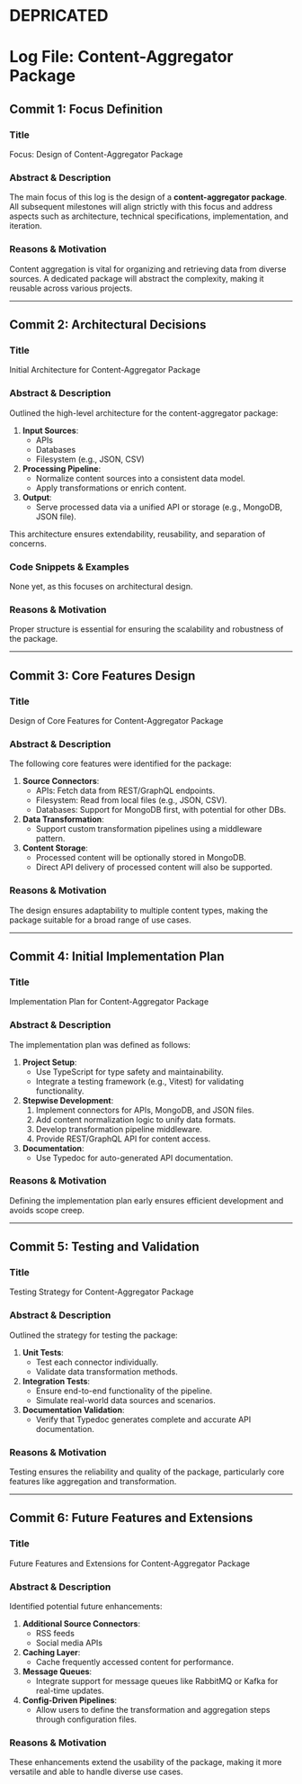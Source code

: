 # DEPRICATED

# Log File: Content-Aggregator Package


## **Commit 1: Focus Definition**

### **Title**
Focus: Design of Content-Aggregator Package

### **Abstract & Description**
The main focus of this log is the design of a **content-aggregator package**. All subsequent milestones will align strictly with this focus and address aspects such as architecture, technical specifications, implementation, and iteration.

### **Reasons & Motivation**
Content aggregation is vital for organizing and retrieving data from diverse sources. A dedicated package will abstract the complexity, making it reusable across various projects.

---

## **Commit 2: Architectural Decisions**

### **Title**
Initial Architecture for Content-Aggregator Package

### **Abstract & Description**
Outlined the high-level architecture for the content-aggregator package:
1. **Input Sources**:
   - APIs
   - Databases
   - Filesystem (e.g., JSON, CSV)
2. **Processing Pipeline**:
   - Normalize content sources into a consistent data model.
   - Apply transformations or enrich content.
3. **Output**:
   - Serve processed data via a unified API or storage (e.g., MongoDB, JSON file).

This architecture ensures extendability, reusability, and separation of concerns.

### **Code Snippets & Examples**
None yet, as this focuses on architectural design.

### **Reasons & Motivation**
Proper structure is essential for ensuring the scalability and robustness of the package.

---

## **Commit 3: Core Features Design**

### **Title**
Design of Core Features for Content-Aggregator Package

### **Abstract & Description**
The following core features were identified for the package:
1. **Source Connectors**:
   - APIs: Fetch data from REST/GraphQL endpoints.
   - Filesystem: Read from local files (e.g., JSON, CSV).
   - Databases: Support for MongoDB first, with potential for other DBs.
2. **Data Transformation**:
   - Support custom transformation pipelines using a middleware pattern.
3. **Content Storage**:
   - Processed content will be optionally stored in MongoDB.
   - Direct API delivery of processed content will also be supported.

### **Reasons & Motivation**
The design ensures adaptability to multiple content types, making the package suitable for a broad range of use cases.

---

## **Commit 4: Initial Implementation Plan**

### **Title**
Implementation Plan for Content-Aggregator Package

### **Abstract & Description**
The implementation plan was defined as follows:
1. **Project Setup**:
   - Use TypeScript for type safety and maintainability.
   - Integrate a testing framework (e.g., Vitest) for validating functionality.
2. **Stepwise Development**:
   1. Implement connectors for APIs, MongoDB, and JSON files.
   2. Add content normalization logic to unify data formats.
   3. Develop transformation pipeline middleware.
   4. Provide REST/GraphQL API for content access.
3. **Documentation**:
   - Use Typedoc for auto-generated API documentation.

### **Reasons & Motivation**
Defining the implementation plan early ensures efficient development and avoids scope creep.

---

## **Commit 5: Testing and Validation**

### **Title**
Testing Strategy for Content-Aggregator Package

### **Abstract & Description**
Outlined the strategy for testing the package:
1. **Unit Tests**:
   - Test each connector individually.
   - Validate data transformation methods.
2. **Integration Tests**:
   - Ensure end-to-end functionality of the pipeline.
   - Simulate real-world data sources and scenarios.
3. **Documentation Validation**:
   - Verify that Typedoc generates complete and accurate API documentation.

### **Reasons & Motivation**
Testing ensures the reliability and quality of the package, particularly core features like aggregation and transformation.

---

## **Commit 6: Future Features and Extensions**

### **Title**
Future Features and Extensions for Content-Aggregator Package

### **Abstract & Description**
Identified potential future enhancements:
1. **Additional Source Connectors**:
   - RSS feeds
   - Social media APIs
2. **Caching Layer**:
   - Cache frequently accessed content for performance.
3. **Message Queues**:
   - Integrate support for message queues like RabbitMQ or Kafka for real-time updates.
4. **Config-Driven Pipelines**:
   - Allow users to define the transformation and aggregation steps through configuration files.

### **Reasons & Motivation**
These enhancements extend the usability of the package, making it more versatile and able to handle diverse use cases.